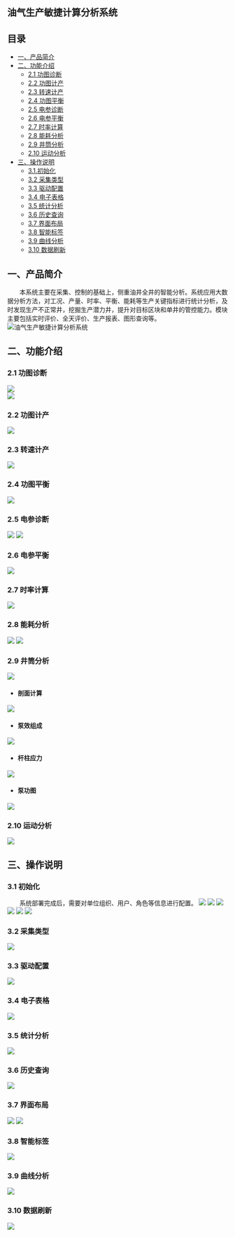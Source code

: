 ## 油气生产敏捷计算分析系统  
## 目录
* [一、产品简介](#一产品简介)
* [二、功能介绍](#二功能介绍)
  * [2.1 功图诊断](#21-功图诊断)
  * [2.2 功图计产](#22-功图计产)
  * [2.3 转速计产](#23-转速计产)
  * [2.4 功图平衡](#24-功图平衡)
  * [2.5 电参诊断](#25-电参诊断)
  * [2.6 电参平衡](#26-电参平衡)
  * [2.7 时率计算](#27-时率计算)
  * [2.8 能耗分析](#28-能耗分析)
  * [2.9 井筒分析](#29-井筒分析)
  * [2.10 运动分析](#210-运动分析)
* [三、操作说明](#三操作说明)
  * [3.1.初始化](#31-初始化)
  * [3.2 采集类型](#32-采集类型)
  * [3.3 驱动配置](#33-驱动配置)
  * [3.4 电子表格](#34-电子表格)
  * [3.5 统计分析](#35-统计分析)
  * [3.6 历史查询](#36-历史查询)
  * [3.7 界面布局](#37-界面布局)
  * [3.8 智能标签](#38-智能标签)
  * [3.9 曲线分析](#39-曲线分析)
  * [3.10 数据刷新](#310-数据刷新)
## 一、产品简介
&emsp;&emsp;本系统主要在采集、控制的基础上，侧重油井全井的智能分析。系统应用大数据分析方法，对工况、产量、时率、平衡、能耗等生产关键指标进行统计分析，及时发现生产不正常井，挖掘生产潜力井，提升对目标区块和单井的管控能力。模块主要包括实时评价、全天评价、生产报表、图形查询等。  
![油气生产敏捷计算分析系统](https://github.com/JinneePro/AP/blob/master/image/%E7%94%A8%E6%88%B7%E7%99%BB%E5%BD%95.png?raw=true)
## 二、功能介绍
### 2.1 功图诊断
![](https://github.com/JinneePro/AP/blob/master/image/01.png?raw=true)  
![](https://github.com/JinneePro/AP/blob/master/image/02.png?raw=true)  
### 2.2 功图计产
![](https://github.com/JinneePro/AP/blob/master/image/03.png?raw=true)
### 2.3 转速计产
![](https://github.com/JinneePro/AP/blob/master/image/29.png?raw=true)
### 2.4 功图平衡
![](https://github.com/JinneePro/AP/blob/master/image/30.png?raw=true)
### 2.5 电参诊断
![](https://github.com/JinneePro/AP/blob/master/image/08.png?raw=true)
![](https://github.com/JinneePro/AP/blob/master/image/09.png?raw=true)
### 2.6 电参平衡
![](https://github.com/JinneePro/AP/blob/master/image/12.png?raw=true)
### 2.7 时率计算
![](https://github.com/JinneePro/AP/blob/master/image/31.png?raw=true)
### 2.8 能耗分析
![](https://github.com/JinneePro/AP/blob/master/image/11.png?raw=true)
![](https://github.com/JinneePro/AP/blob/master/image/06.png?raw=true)
### 2.9 井筒分析
![](https://github.com/JinneePro/AP/blob/master/image/32.png?raw=true)
- #### 剖面计算
![](https://github.com/JinneePro/AP/blob/master/image/34.png?raw=true)
- #### 泵效组成
![](https://github.com/JinneePro/AP/blob/master/image/04.png?raw=true)
- #### 杆柱应力
![](https://github.com/JinneePro/AP/blob/master/image/05.png?raw=true)
- #### 泵功图
![](https://github.com/JinneePro/AP/blob/master/image/07.png?raw=true)
### 2.10 运动分析
![](https://github.com/JinneePro/AP/blob/master/image/33.png?raw=true)
## 三、操作说明
### 3.1 初始化
&emsp;&emsp;系统部署完成后，需要对单位组织、用户、角色等信息进行配置。
![](https://github.com/JinneePro/AP/blob/master/image/13.png?raw=true)
![](https://github.com/JinneePro/AP/blob/master/image/14.png?raw=true) 
![](https://github.com/JinneePro/AP/blob/master/image/15.png?raw=true) 
![](https://github.com/JinneePro/AP/blob/master/image/16.png?raw=true) 
![](https://github.com/JinneePro/AP/blob/master/image/17.png?raw=true) 
![](https://github.com/JinneePro/AP/blob/master/image/18.png?raw=true)
### 3.2 采集类型
![](https://github.com/JinneePro/AP/blob/master/image/19.png?raw=true)
### 3.3 驱动配置
![](https://github.com/JinneePro/AP/blob/master/image/20.png?raw=true) 
### 3.4 电子表格
![](https://github.com/JinneePro/AP/blob/master/image/21.png?raw=true) 
### 3.5 统计分析
![](https://github.com/JinneePro/AP/blob/master/image/22.png?raw=true) 
### 3.6 历史查询
![](https://github.com/JinneePro/AP/blob/master/image/23.png?raw=true) 
### 3.7 界面布局
![](https://github.com/JinneePro/AP/blob/master/image/24.png?raw=true) 
![](https://github.com/JinneePro/AP/blob/master/image/25.png?raw=true)
### 3.8 智能标签
![](https://github.com/JinneePro/AP/blob/master/image/26.png?raw=true) 
### 3.9 曲线分析
![](https://github.com/JinneePro/AP/blob/master/image/27.png?raw=true)
### 3.10 数据刷新
![](https://github.com/JinneePro/AP/blob/master/image/28.png?raw=true) 
